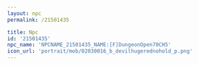 ```yaml
---
layout: npc
permalink: /21501435

title: Npc
id: '21501435'
npc_name: 'NPCNAME_21501435_NAME:[F]DungeonOpen70CH5'
icon_url: 'portrait/mob/02030016_b_devilhugerednohold_p.png'
---
```

